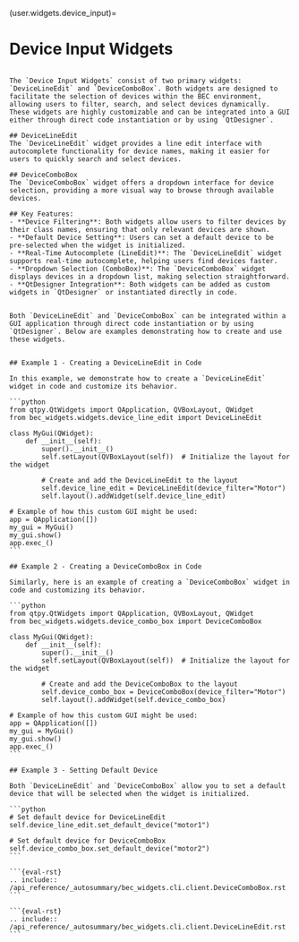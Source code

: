 (user.widgets.device_input)=

# Device Input Widgets

````{tab} Overview

The `Device Input Widgets` consist of two primary widgets: `DeviceLineEdit` and `DeviceComboBox`. Both widgets are designed to facilitate the selection of devices within the BEC environment, allowing users to filter, search, and select devices dynamically. These widgets are highly customizable and can be integrated into a GUI either through direct code instantiation or by using `QtDesigner`.

## DeviceLineEdit
The `DeviceLineEdit` widget provides a line edit interface with autocomplete functionality for device names, making it easier for users to quickly search and select devices.

## DeviceComboBox
The `DeviceComboBox` widget offers a dropdown interface for device selection, providing a more visual way to browse through available devices.

## Key Features:
- **Device Filtering**: Both widgets allow users to filter devices by their class names, ensuring that only relevant devices are shown.
- **Default Device Setting**: Users can set a default device to be pre-selected when the widget is initialized.
- **Real-Time Autocomplete (LineEdit)**: The `DeviceLineEdit` widget supports real-time autocomplete, helping users find devices faster.
- **Dropdown Selection (ComboBox)**: The `DeviceComboBox` widget displays devices in a dropdown list, making selection straightforward.
- **QtDesigner Integration**: Both widgets can be added as custom widgets in `QtDesigner` or instantiated directly in code.

````

````{tab} Examples

Both `DeviceLineEdit` and `DeviceComboBox` can be integrated within a GUI application through direct code instantiation or by using `QtDesigner`. Below are examples demonstrating how to create and use these widgets.


## Example 1 - Creating a DeviceLineEdit in Code

In this example, we demonstrate how to create a `DeviceLineEdit` widget in code and customize its behavior.

```python
from qtpy.QtWidgets import QApplication, QVBoxLayout, QWidget
from bec_widgets.widgets.device_line_edit import DeviceLineEdit

class MyGui(QWidget):
    def __init__(self):
        super().__init__()
        self.setLayout(QVBoxLayout(self))  # Initialize the layout for the widget

        # Create and add the DeviceLineEdit to the layout
        self.device_line_edit = DeviceLineEdit(device_filter="Motor")
        self.layout().addWidget(self.device_line_edit)

# Example of how this custom GUI might be used:
app = QApplication([])
my_gui = MyGui()
my_gui.show()
app.exec_()
```

## Example 2 - Creating a DeviceComboBox in Code

Similarly, here is an example of creating a `DeviceComboBox` widget in code and customizing its behavior.

```python
from qtpy.QtWidgets import QApplication, QVBoxLayout, QWidget
from bec_widgets.widgets.device_combo_box import DeviceComboBox

class MyGui(QWidget):
    def __init__(self):
        super().__init__()
        self.setLayout(QVBoxLayout(self))  # Initialize the layout for the widget

        # Create and add the DeviceComboBox to the layout
        self.device_combo_box = DeviceComboBox(device_filter="Motor")
        self.layout().addWidget(self.device_combo_box)

# Example of how this custom GUI might be used:
app = QApplication([])
my_gui = MyGui()
my_gui.show()
app.exec_()
```

## Example 3 - Setting Default Device

Both `DeviceLineEdit` and `DeviceComboBox` allow you to set a default device that will be selected when the widget is initialized.

```python
# Set default device for DeviceLineEdit
self.device_line_edit.set_default_device("motor1")

# Set default device for DeviceComboBox
self.device_combo_box.set_default_device("motor2")
```
````

````{tab} API - ComboBox
```{eval-rst} 
.. include:: /api_reference/_autosummary/bec_widgets.cli.client.DeviceComboBox.rst
```
````

````{tab} API - LineEdit
```{eval-rst}
.. include:: /api_reference/_autosummary/bec_widgets.cli.client.DeviceLineEdit.rst
```
````
